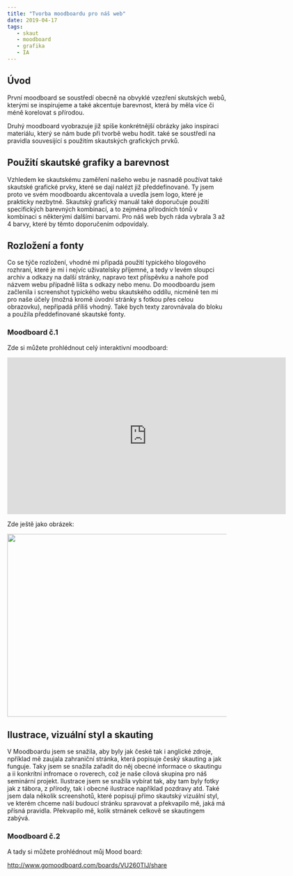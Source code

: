 ```yaml
---
title: "Tvorba moodboardu pro náš web"
date: 2019-04-17
tags:
   - skaut
   - moodboard
   - grafika
   - IA
---
```


## Úvod
První moodboard se soustředí obecně na obvyklé vzezření skutských webů, kterými se inspirujeme a také akcentuje barevnost, která by měla více či méně korelovat s přírodou.

Druhý moodboard vyobrazuje již spíše konkrétnější obrázky jako inspiraci materiálu, který se nám bude při tvorbě webu hodit. také se soustředí na pravidla souvesijící s použitím skautských grafických prvků.

## Použití skautské grafiky a barevnost
Vzhledem ke skautskému zaměření našeho webu je nasnadě používat také skautské grafické prvky, které se dají nalézt již předdefinované. Ty jsem proto ve svém moodboardu akcentovala a uvedla jsem logo, které je prakticky nezbytné. Skautský grafický manuál také doporučuje použití specifických barevných kombinací, a to zejména přírodních tónů v kombinaci s některými dalšími barvami. Pro náš web bych ráda vybrala 3 až 4 barvy, které by těmto doporučením odpovídaly. 

## Rozložení a fonty
Co se týče rozložení, vhodné mi připadá použití typického blogového rozhraní, které je mi i nejvíc uživatelsky příjemné, a tedy v levém sloupci archiv a odkazy na další stránky, napravo text příspěvku a nahoře pod názvem webu případně lišta s odkazy nebo menu. Do moodboardu jsem začlenila i screenshot typického webu skautského oddílu, nicméně ten mi pro naše účely (možná kromě úvodní stránky s fotkou přes celou obrazovku), nepřipadá příliš vhodný. Také bych texty zarovnávala do bloku a použila předdefinované skautské fonty.

### Moodboard č.1
Zde si můžete prohlédnout celý interaktivní moodboard:

<iframe width="640" height="360" src="https://miro.com/app/embed/o9J_kxsOBgU=/?" frameborder="0" scrolling="no" allowfullscreen></iframe>

Zde ještě jako obrázek: 

<img src="https://is.muni.cz/www/489173/Cesta_roverskym_vekem.jpg?1555415245102"
style="width: 640px; height: 420px;"/>

## Ilustrace, vizuální styl a skauting
V Moodboardu jsem se snažila, aby byly jak české tak i anglické zdroje, npříklad mě zaujala zahraniční stránka, která popisuje český skauting a jak funguje. Taky jsem se snažila zařadit do něj obecné informace o skautingu a ii konkrítní infromace o roverech, což je naše cílová skupina pro náš seminární projekt. Ilustrace jsem se snažila vybírat tak, aby tam byly fotky jak z tábora, z přírody, tak i obecné ilustrace například pozdravy atd. Také jsem dala několik screenshotů, které popisují přímo skautský vizuální styl, ve kterém chceme naší budoucí stránku spravovat a překvapilo mě, jaká má přísná pravidla. Překvapilo mě, kolik strnánek celkově se skautingem zabývá.

### Moodboard č.2
A tady si můžete prohlédnout můj Mood board: 

http://www.gomoodboard.com/boards/VU260TlJ/share